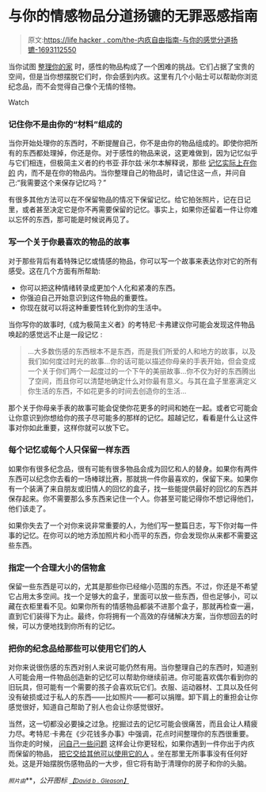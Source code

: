 # 与你的情感物品分道扬镳的无罪恶感指南

> 原文:[https://life hacker . com/the-内疚自由指南-与你的感觉分道扬镳-1693112550](https://lifehacker.com/the-guilt-free-guide-to-parting-ways-with-your-sentimen-1693112550)

当你试图 [整理你的家](https://lifehacker.com/how-to-kick-your-clutter-habit-and-live-in-a-clean-hous-5957609) 时，感性的物品构成了一个困难的挑战。它们占据了宝贵的空间，但是当你想摆脱它们时，你会感到内疚。这里有几个小贴士可以帮助你浏览纪念品，而不会觉得自己像个无情的怪物。

Watch

### 记住你不是由你的“材料”组成的

当你开始处理你的东西时，不断提醒自己，你不是由你的物品组成的。即使你把所有的东西都处理掉，你还是你。对于感性的物品来说，这更难做到，因为记忆似乎与它们相连，但极简主义者的约书亚·菲尔兹·米尔本解释说，那些 [记忆实际上在你的](http://www.theminimalists.com/sentimental/) 内，而不是在你的物品内。当你整理自己的物品时，请记住这一点，并问自己:“我需要这个来保存记忆吗？”

有很多其他方法可以在不保留物品的情况下保留记忆。给它拍张照片，记在日记里，或者甚至决定它是你不再需要保留的记忆。事实上，如果你还留着一件让你难以忘怀的东西，那可能是时候说再见了。

### 写一个关于你最喜欢的物品的故事

对于那些背后有着特殊记忆或情感的物品，你可以写一个故事来表达你对它的所有感受。这在几个方面有所帮助:

*   你可以把这种情绪转录成更加个人化和紧凑的东西。
*   你强迫自己开始意识到这件物品的重要性。
*   你现在就可以将这种重要性转化到你的生活中。

当你写你的故事时,《成为极简主义者》的考特尼·卡弗建议你可能会发现这件物品唤起的感觉远不止是一段记忆 :

> ...大多数伤感的东西根本不是东西，而是我们所爱的人和地方的故事，以及我们如何度过时光的故事...你的话可能以描述你母亲的手表开始，但会变成一个关于你们两个一起度过的一个下午的美丽故事...你不仅为好的东西腾出了空间，而且你可以清楚地确定什么对你最有意义。与其在盒子里塞满定义你生活的东西，不如花更多的时间去创造你的生活...

那个关于你母亲手表的故事可能会促使你花更多的时间和她在一起。或者它可能会让你意识到你想给你的孩子尽可能多的那样的记忆。超越记忆，看看是什么让这件事对你如此重要，这样你就可以放下它。

### 每个记忆或每个人只保留一样东西

如果你有很多纪念品，很有可能有很多物品会成为回忆和人的替身。如果你有两件东西可以纪念你去看的一场棒球比赛，那就挑一件你最喜欢的，保留下来。如果你有一个装满了来自朋友或旧情人的回忆的盒子，找一些能提供最好的回忆的东西并保存起来。你不需要那么多东西来记住一个人。你甚至可能记得你不想记得他们，他们该走了。

如果你失去了一个对你来说非常重要的人，为他们写一整篇日志，写下你对每一件事的记忆。在你可以的地方添加照片和小而平的东西，你会发现你从来都不需要这些东西。

### 指定一个合理大小的信物盒

保留一些东西是可以的，尤其是那些你已经缩小范围的东西。不过，你还是不希望它占用太多空间。找一个足够大的盒子，里面可以放一些东西，但也足够小，可以藏在衣柜里看不见。如果你所有的情感物品都装不进那个盒子，那就再检查一遍，直到它们装得下为止。最终，你将拥有一个高效的存储解决方案，当你想回去的时候，可以方便地找到你所有的记忆。

### 把你的纪念品给那些可以使用它们的人

对你来说很伤感的东西对别人来说可能仍然有用。当你整理自己的东西时，知道别人可能会用一件物品创造新的记忆可以帮助你继续前进。你可能喜欢偶尔看到你的旧玩具，但可能有一个需要的孩子会喜欢玩它们。衣服、运动器材、工具以及任何没有破损或过于私人的东西——比如照片——都可以捐赠。卸下肩上的重担会让你感觉很好，知道自己帮助了别人也会让你感觉很好。

当然，这一切都没必要操之过急。挖掘过去的记忆可能会很痛苦，而且会让人精疲力尽。考特尼·卡弗在《少花钱多办事》中强调，花点时间整理你的东西很重要。当你走的时候， [问自己一些问题](https://lifehacker.com/decide-whether-to-keep-sentimental-items-with-three-que-1661428566) 这样会让你更轻松，如果你遇到一件你出于内疚而保留的物品， [把它交给其他可以使用它的人](http://lifehacker.com/make-decluttering-easier-by-ditching-items-you-ve-kept-1688547925) 。坐在那里无所事事没有任何好处。这是开始摆脱伤感物品的一大步，但它将有助于清理你的房子和你的头脑。

<small>*照片由*</small><small></small>**，*公开图标 [<small>*【David b . Gleason】*</small>](https://www.flickr.com/photos/mindfrieze/15685758145)<small></small>*
